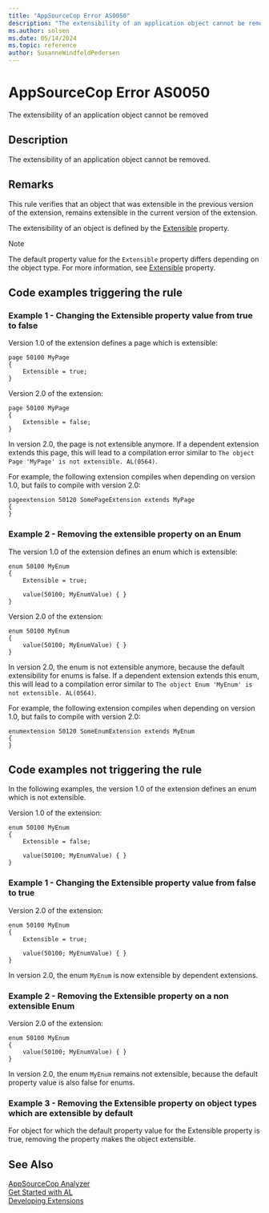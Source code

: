 ```yaml
---
title: "AppSourceCop Error AS0050"
description: "The extensibility of an application object cannot be removed."
ms.author: solsen
ms.date: 05/14/2024
ms.topic: reference
author: SusanneWindfeldPedersen
---
```

[//]: # (START>DO_NOT_EDIT)
[//]: # (IMPORTANT:Do not edit any of the content between here and the END>DO_NOT_EDIT.)
[//]: # (Any modifications should be made in the .xml files in the ModernDev repo.)
# AppSourceCop Error AS0050
The extensibility of an application object cannot be removed

## Description
The extensibility of an application object cannot be removed.

[//]: # (IMPORTANT: END>DO_NOT_EDIT)

## Remarks

This rule verifies that an object that was extensible in the previous version of the extension, remains extensible in the current version of the extension.

The extensibility of an object is defined by the [Extensible](../properties/devenv-extensible-property.md) property.

> [!NOTE]
> The default property value for the `Extensible` property differs depending on the object type. For more information, see [Extensible](../properties/devenv-extensible-property.md) property.

## Code examples triggering the rule

### Example 1 - Changing the Extensible property value from true to false

Version 1.0 of the extension defines a page which is extensible:
```AL
page 50100 MyPage
{
    Extensible = true;
}
```

Version 2.0 of the extension:
```AL
page 50100 MyPage
{
    Extensible = false;
}
```

In version 2.0, the page is not extensible anymore. If a dependent extension extends this page, this will lead to a compilation error similar to `The object Page 'MyPage' is not extensible. AL(0564)`.

For example, the following extension compiles when depending on version 1.0, but fails to compile with version 2.0:
```AL
pageextension 50120 SomePageExtension extends MyPage
{
}
```

### Example 2 - Removing the extensible property on an Enum

The version 1.0 of the extension defines an enum which is extensible:
```AL
enum 50100 MyEnum
{
    Extensible = true;

    value(50100; MyEnumValue) { }
}
```

Version 2.0 of the extension:
```AL
enum 50100 MyEnum
{
    value(50100; MyEnumValue) { }
}
```

In version 2.0, the enum is not extensible anymore, because the default extensibility for enums is false. If a dependent extension extends this enum, this will lead to a compilation error similar to `The object Enum 'MyEnum' is not extensible. AL(0564)`.


For example, the following extension compiles when depending on version 1.0, but fails to compile with version 2.0:
```AL
enumextension 50120 SomeEnumExtension extends MyEnum
{
}
```

## Code examples not triggering the rule

In the following examples, the version 1.0 of the extension defines an enum which is not extensible.

Version 1.0 of the extension:
```AL
enum 50100 MyEnum
{
    Extensible = false;

    value(50100; MyEnumValue) { }
}
```

### Example 1 - Changing the Extensible property value from false to true

Version 2.0 of the extension:
```AL
enum 50100 MyEnum
{
    Extensible = true;

    value(50100; MyEnumValue) { }
}
```

In version 2.0, the enum `MyEnum` is now extensible by dependent extensions.

### Example 2 - Removing the Extensible property on a non extensible Enum

Version 2.0 of the extension:
```AL
enum 50100 MyEnum
{
    value(50100; MyEnumValue) { }
}
```

In version 2.0, the enum `MyEnum` remains not extensible, because the default property value is also false for enums.

### Example 3 - Removing the Extensible property on object types which are extensible by default

For object for which the default property value for the Extensible property is true, removing the property makes the object extensible.


## See Also  
[AppSourceCop Analyzer](appsourcecop.md)  
[Get Started with AL](../devenv-get-started.md)  
[Developing Extensions](../devenv-dev-overview.md)  
